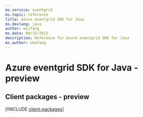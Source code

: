 ```yaml
---
ms.service: eventgrid
ms.topic: reference
title: Azure eventgrid SDK for Java
ms.devlang: java
author: mssfang
ms.data: 09/15/2022
description: Reference for Azure eventgrid SDK for Java
ms.author: shafang
---
```

# Azure eventgrid SDK for Java - preview

## Client packages - preview
[!INCLUDE [client-packages](eventgrid-client-index.md)]